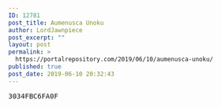```yaml
---
ID: 12781
post_title: Aumenusca Unoku
author: LordJawnpiece
post_excerpt: ""
layout: post
permalink: >
  https://portalrepository.com/2019/06/10/aumenusca-unoku/
published: true
post_date: 2019-06-10 20:32:43
---
```

<pre>3034FBC6FA0F</pre>